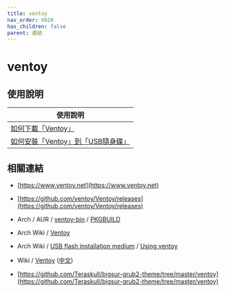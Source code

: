 ```yaml
---
title: ventoy
nav_order: 9020
has_children: false
parent: 連結
---
```


# ventoy


## 使用說明

| 使用說明 |
| --- |
| [如何下載「Ventoy」](ventoy/download) |
| [如何安裝「Ventoy」到「USB隨身碟」](ventoy/install) |


## 相關連結

* [https://www.ventoy.net](https://www.ventoy.net)
* [https://github.com/ventoy/Ventoy/releases](https://github.com/ventoy/Ventoy/releases)

* Arch / AUR / [ventoy-bin](https://aur.archlinux.org/packages/ventoy-bin) / [PKGBUILD](https://aur.archlinux.org/cgit/aur.git/tree/PKGBUILD?h=ventoy-bin)

* Arch Wiki / [Ventoy](https://wiki.archlinux.org/title/Ventoy)
* Arch Wiki / [USB flash installation medium](https://wiki.archlinux.org/title/USB_flash_installation_medium) / [Using ventoy](https://wiki.archlinux.org/title/USB_flash_installation_medium#Using_ventoy)

* Wiki / [Ventoy](https://en.wikipedia.org/wiki/Ventoy) ([中文](https://zh.wikipedia.org/zh-tw/Ventoy))

* [https://github.com/Teraskull/bigsur-grub2-theme/tree/master/ventoy](https://github.com/Teraskull/bigsur-grub2-theme/tree/master/ventoy)

